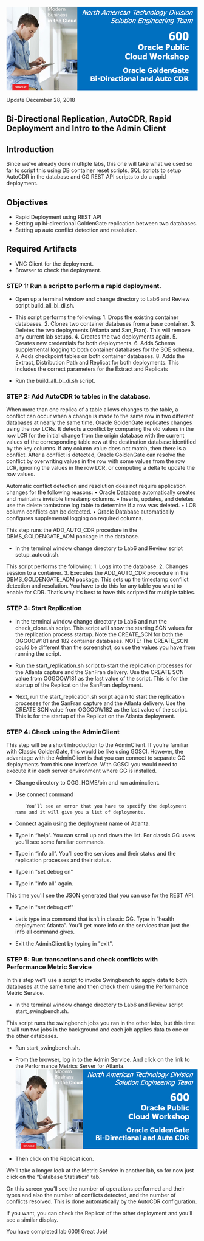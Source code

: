 ![](images/600/Lab600_image100.PNG)

Update December 28, 2018

## Bi-Directional Replication, AutoCDR, Rapid Deployment and Intro to the Admin Client
## Introduction

Since we’ve already done multiple labs, this one will take what we used so far to script this using DB container reset scripts, SQL scripts to setup AutoCDR in the database and GG REST API scripts to do a rapid deployment.

## Objectives

-	Rapid Deployment using REST API
-   Setting up bi-directional GoldenGate replication between two databases.
-	Setting up auto conflict detection and resolution.

## Required Artifacts

-   VNC Client for the deployment.
-	Browser to check the deployment.

### **STEP 1**: Run a script to perform a rapid deployment.

-   Open up a terminal window and change directory to Lab6 and Review script build_all_bi_di.sh.

-   This script performs the following:
        1.	Drops the existing container databases.
        2.	Clones two container databases from a base container.
        3.	Deletes the two deployments (Atlanta and San_Fran).  This will remove any current lab setups.
        4.	Creates the two deployments again.
        5.	Creates new credentials for both deployments.
        6.	Adds Schema supplemental logging to both container databases for the SOE schema.
        7.	Adds checkpoint tables on both container databases.
        8.	Adds the Extract, Distribution Path and Replicat for both deployments.  This includes the correct parameters for the Extract and Replicats

-   Run the build_all_bi_di.sh script.

### **STEP 2**: Add AutoCDR to tables in the database.

When more than one replica of a table allows changes to the table, a conflict can occur when a change is made to the same row in two different databases at nearly the same time. Oracle GoldenGate replicates changes using the row LCRs. 
It detects a conflict by comparing the old values in the row LCR for the initial change from the origin database with the current values of the corresponding table row at the destination database identified by the key columns. 
If any column value does not match, then there is a conflict.
After a conflict is detected, Oracle GoldenGate can resolve the conflict by overwriting values in the row with some values from the row LCR, ignoring the values in the row LCR, or computing a delta to update the row values.

Automatic conflict detection and resolution does not require application changes for the following reasons:
    •	Oracle Database automatically creates and maintains invisible timestamp columns.
    •	Inserts, updates, and deletes use the delete tombstone log table to determine if a row was deleted.
    •	LOB column conflicts can be detected.
    •	Oracle Database automatically configures supplemental logging on required columns.

This step runs the ADD_AUTO_CDR procedure in the DBMS_GOLDENGATE_ADM package in the database.

-   In the terminal window change directory to Lab6 and Review script setup_autocdr.sh.

This script performs the following:
    1.	Logs into the database.
    2.	Changes session to a container.
    3.	Executes the ADD_AUTO_CDR procedure in the DBMS_GOLDENGATE_ADM package.  This sets up the timestamp conflict detection and resolution.  You have to do this for any table you want to enable for CDR.  That’s why it’s best to have this scripted for multiple tables.

### **STEP 3**: Start Replication

-   In the terminal window change directory to Lab6 and run the check_clone.sh script.  This script will show the starting SCN values for the replication process startup.  Note the CREATE_SCN for both the OGGOOW181 and 182 container databases.
NOTE: The CREATE_SCN could be different than the screenshot, so use the values you have from running the script.

-   Run the start_replication.sh script to start the replication processes for the Atlanta capture and the SanFran delivery.  Use the CREATE SCN value from OGGOOW181 as the last value of the script.  This is for the startup of the Replicat on the SanFran deployment.

-   Next, run the start_replication.sh script again to start the replication processes for the SanFran capture and the Atlanta delivery.  Use the CREATE SCN value from OGGOOW182 as the last value of the script.  This is for the startup of the Replicat on the Atlanta deployment.

### **STEP 4**: Check using the AdminClient
This step will be a short introduction to the AdminClient.  If you’re familiar with Classic GoldenGate, this would be like using GGSCI.  However, the advantage with the AdminClient is that you can connect to separate GG deployments from this one interface.  With GGSCI you would need to execute it in each server environment where GG is installed.  

-   Change directory to OGG_HOME/bin and run adminclient.

-   Use connect command

            You’ll see an error that you have to specify the deployment name and it will give you a list of deployments.

-   Connect again using the deployment name of Atlanta.

-   Type in “help”.  You can scroll up and down the list.  For classic GG users you’ll see some familiar commands.

-   Type in “info all”.  You’ll see the services and their status and the replication processes and their status.

-   Type in "set debug on"

-   Type in "info all" again.


This time you'll see the JSON generated that you can use for the REST API.

-   Type in "set debug off"

-   Let’s type in a command that isn’t in classic GG.  Type in “health deployment Atlanta”.  You’ll get more info on the services than just the info all command gives.

-   Exit the AdminClient by typing in "exit".

### **STEP 5**: Run transactions and check conflicts with Performance Metric Service

In this step we’ll use a script to invoke Swingbench to apply data to both databases at the same time and then check them using the Performance Metric Service.

-   In the terminal window change directory to Lab6 and Review script start_swingbench.sh.

This script runs the swingbench jobs you ran in the other labs, but this time it will run two jobs in the background and each job applies data to one or the other databases.

-   Run start_swingbench.sh.

-   From the browser, log in to the Admin Service.  And click on the link to the Performance Metrics Server for Atlanta.
![](images/600/Lab600_image100.PNG)

-   Then click on the Replicat icon.

We’ll take a longer look at the Metric Service in another lab, so for now just click on the “Database Statistics” tab.

On this screen you’ll see the number of operations performed and their types and also the number of conflicts detected, and the number of conflicts resolved.  This is done automatically by the AutoCDR configuration.

If you want, you can check the Replicat of the other deployment and you’ll see a similar display.

You have completed lab 600! Great Job!